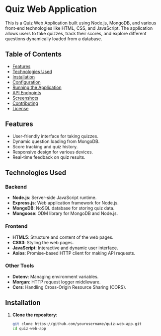 # Quiz Web Application

This is a Quiz Web Application built using Node.js, MongoDB, and various front-end technologies like HTML, CSS, and JavaScript. The application allows users to take quizzes, track their scores, and explore different questions dynamically loaded from a database.

## Table of Contents

- [Features](#features)
- [Technologies Used](#technologies-used)
- [Installation](#installation)
- [Configuration](#configuration)
- [Running the Application](#running-the-application)
- [API Endpoints](#api-endpoints)
- [Screenshots](#screenshots)
- [Contributing](#contributing)
- [License](#license)

## Features

- User-friendly interface for taking quizzes.
- Dynamic question loading from MongoDB.
- Score tracking and quiz history.
- Responsive design for various devices.
- Real-time feedback on quiz results.

## Technologies Used

### Backend
- **Node.js**: Server-side JavaScript runtime.
- **Express.js**: Web application framework for Node.js.
- **MongoDB**: NoSQL database for storing quiz data.
- **Mongoose**: ODM library for MongoDB and Node.js.

### Frontend
- **HTML5**: Structure and content of the web pages.
- **CSS3**: Styling the web pages.
- **JavaScript**: Interactive and dynamic user interface.
- **Axios**: Promise-based HTTP client for making API requests.

### Other Tools
- **Dotenv**: Managing environment variables.
- **Morgan**: HTTP request logger middleware.
- **Cors**: Handling Cross-Origin Resource Sharing (CORS).

## Installation

1. **Clone the repository**:
   ```bash
   git clone https://github.com/yourusername/quiz-web-app.git
   cd quiz-web-app
